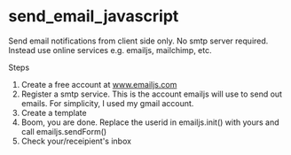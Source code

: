 # send_email_javascript
Send email notifications from client side only. No smtp server required. Instead use online services e.g. emailjs, mailchimp, etc.

Steps
1. Create a free account at www.emailjs.com
2. Register a smtp service. This is the account emailjs will use to send out emails. For simplicity, I used my gmail account. 
3. Create a template
4. Boom, you are done. Replace the userid in emailjs.init() with yours and call emailjs.sendForm() 
5. Check your/receipient's inbox

